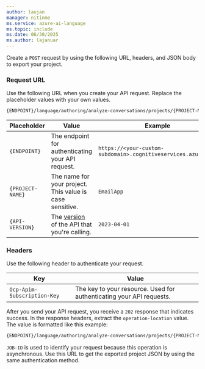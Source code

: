 ```yaml
---
author: laujan
manager: nitinme
ms.service: azure-ai-language
ms.topic: include
ms.date: 06/30/2025
ms.author: lajanuar
---
```


Create a `POST` request by using the following URL, headers, and JSON body to export your project.

### Request URL

Use the following URL when you create your API request. Replace the placeholder values with your own values.

```rest
{ENDPOINT}/language/authoring/analyze-conversations/projects/{PROJECT-NAME}/:export?stringIndexType=Utf16CodeUnit&api-version={API-VERSION}
```

|Placeholder  |Value  | Example |
|---------|---------|---------|
|`{ENDPOINT}`     | The endpoint for authenticating your API request.   | `https://<your-custom-subdomain>.cognitiveservices.azure.com` |
|`{PROJECT-NAME}`     | The name for your project. This value is case sensitive.   | `EmailApp` |
|`{API-VERSION}`     | The [version](../../../concepts/model-lifecycle.md#api-versions) of the API that you're calling. | `2023-04-01` |

### Headers

Use the following header to authenticate your request.

|Key|Value|
|--|--|
|`Ocp-Apim-Subscription-Key`| The key to your resource. Used for authenticating your API requests.|

After you send your API request, you receive a `202` response that indicates success. In the response headers, extract the `operation-location` value. The value is formatted like this example:

```rest
{ENDPOINT}/language/authoring/analyze-conversations/projects/{PROJECT-NAME}/jobs/{JOB-ID}?api-version={API-VERSION}
``` 

`JOB-ID` is used to identify your request because this operation is asynchronous. Use this URL to get the exported project JSON by using the same authentication method.